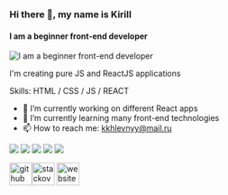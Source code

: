 ### Hi there 👋, my name is Kirill
#### I am a beginner front-end developer
![I am a beginner front-end developer](https://sun9-30.userapi.com/impg/7AvjE1GcgmGBbGs1gYbO2TBV5kbaOH6zPCtptA/YZYnK0rylE0.jpg?size=1711x553&quality=96&sign=7f309f479c942e1f9a8c29e9f43f97d7&type=album)

I'm creating pure JS and ReactJS applications

Skills: HTML / CSS / JS / REACT 

- 🔭 I’m currently working on different React apps
- 🌱 I’m currently learning many front-end technologies 
- 📫 How to reach me: kkhlevnyy@mail.ru 

![](https://github-profile-summary-cards.vercel.app/api/cards/profile-details?username=Listopad02&theme=solarized_dark)
![](https://github-profile-summary-cards.vercel.app/api/cards/most-commit-language?username=Listopad02&theme=solarized_dark)
![](https://github-profile-summary-cards.vercel.app/api/cards/repos-per-language?username=Listopad02&theme=solarized_dark)
![](https://github-profile-summary-cards.vercel.app/api/cards/stats?username=Listopad02&theme=solarized_dark)
![](https://github-profile-summary-cards.vercel.app/api/cards/productive-time?username=Listopad02&theme=solarized_dark)


[<img src='https://psv4.userapi.com/c237131/u566020181/docs/d58/c25dbcec63cc/git.png?extra=jUPhQiVQYWcX_MBubul7Jk8LfO82MPuUxVFhZEnfZbjfrrHgSZkRjBgcxK6E92UuIxnFfed1rw1l1NqzA_KZXVrZn6mQQyBSv_Ab8j92v2VWLajg0XMata34igKKt4D6u0hrUvLCYjQXJuJ_mc3asyJNqw' alt='github' height='40'>](https://github.com/Listopad02)[<img src='https://psv4.userapi.com/c237131/u566020181/docs/d46/5a26800f75b3/stack.png?extra=T_rsWOyl8db0aKrMKLQh34VNdP-xEYHS0XsL_4b-lX6PCNnmBMVq6unOoHBZoUFkF4M6RExVQPk2HJIGIyUB3SQ1cm2BBAGlvj8IJGjIYdUMBlRvKTpPy3BK85m3z74XnfsscwA0tga1qP_-V312GImHuQ' alt='stackoverflow' height='40' color="#fff">](https://ru.stackoverflow.com/users/392500/listopad02)    [<img src='https://psv4.userapi.com/c237131/u566020181/docs/d15/5134ce3dcb60/site.png?extra=-2t5EKZZjmymLFLWxAhuHO1KceXBTNrDU26ChgUWdsaRV9k2fgFwC-Nz5024AUzheuQfGz6KLtu1D1ZUW7T_JS1G3oDavU77Ec0i_dpsiTNKKlm_f-QwlPX2QEUil32E7YomCkWvQspKIvibPWDWrzzn1A' alt='website' height='40'>](https://hh.ru/resume/d22304c5ff094512740039ed1f5a4f78416872) 
